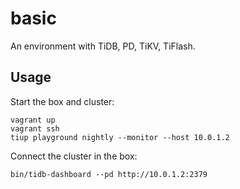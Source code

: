 # basic

An environment with TiDB, PD, TiKV, TiFlash.

## Usage

Start the box and cluster:

```ssh
vagrant up
vagrant ssh
tiup playground nightly --monitor --host 10.0.1.2
```

Connect the cluster in the box:

```ssh
bin/tidb-dashboard --pd http://10.0.1.2:2379
```
